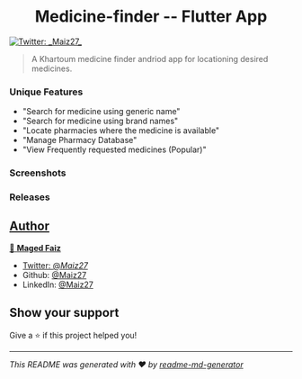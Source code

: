 <h1 align="center">Medicine-finder -- Flutter App</h1>
<p>
  <a href="https://twitter.com/_Maiz27_" target="_blank">
    <img alt="Twitter: _Maiz27_" src="https://img.shields.io/twitter/follow/_Maiz27_.svg?style=social" />
  </a>
</p>

> A Khartoum medicine finder andriod app for locationing desired medicines.

### Unique Features
<p>
    <ul>
        <li>"Search for medicine using generic name"</li>
        <li>"Search for medicine using brand names"</li>
        <li>"Locate pharmacies where the medicine is available"</li>
        <li>"Manage Pharmacy Database"</li>
        <li>"View Frequently requested medicines (Popular)"</li>
    </ul>
</p>


### Screenshots
<p>
<a src="https://user-images.githubusercontent.com/91534137/158451595-fba0f8d6-9cfc-4c2c-8cf6-2e40e0334636.png">
</p>

### Releases
<p>
    <a href="https://github.com/Maiz27/medicine-finder/tree/main/build/app/outputs/apk/release">
</p>

## Author

👤 **Maged Faiz**

* Twitter: [@_Maiz27_](https://twitter.com/_Maiz27_)
* Github: [@Maiz27](https://github.com/Maiz27)
* LinkedIn: [@Maiz27](https://linkedin.com/in/Maiz27)

## Show your support

Give a ⭐️ if this project helped you!

***
_This README was generated with ❤️ by [readme-md-generator](https://github.com/kefranabg/readme-md-generator)_